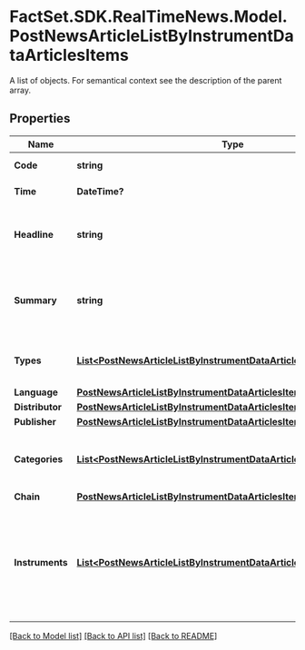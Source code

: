 # FactSet.SDK.RealTimeNews.Model.PostNewsArticleListByInstrumentDataArticlesItems
A list of objects. For semantical context see the description of the parent array.

## Properties

Name | Type | Description | Notes
------------ | ------------- | ------------- | -------------
**Code** | **string** | Identifier of the news article. | [optional] 
**Time** | **DateTime?** | Date and time of the news article. | [optional] 
**Headline** | **string** | Headline of the news article represented as text with HTML entity encoding but without HTML tags. | [optional] 
**Summary** | **string** | Textual summary of the body of the news article or &#x60;null&#x60; if no summary was provided by the news article distributor. | [optional] 
**Types** | [**List&lt;PostNewsArticleListByInstrumentDataArticlesTypesItems&gt;**](PostNewsArticleListByInstrumentDataArticlesTypesItems.md) | Types of news article. See endpoint &#x60;/news/article/type/list&#x60; for possible values. | [optional] 
**Language** | [**PostNewsArticleListByInstrumentDataArticlesItemsLanguage**](PostNewsArticleListByInstrumentDataArticlesItemsLanguage.md) |  | [optional] 
**Distributor** | [**PostNewsArticleListByInstrumentDataArticlesItemsDistributor**](PostNewsArticleListByInstrumentDataArticlesItemsDistributor.md) |  | [optional] 
**Publisher** | [**PostNewsArticleListByInstrumentDataArticlesItemsPublisher**](PostNewsArticleListByInstrumentDataArticlesItemsPublisher.md) |  | [optional] 
**Categories** | [**List&lt;PostNewsArticleListByInstrumentDataArticlesCategoriesItems&gt;**](PostNewsArticleListByInstrumentDataArticlesCategoriesItems.md) | Categories related to the news article. See endpoint &#x60;/category/list&#x60; for possible values. | [optional] 
**Chain** | [**PostNewsArticleListByInstrumentDataArticlesItemsChain**](PostNewsArticleListByInstrumentDataArticlesItemsChain.md) |  | [optional] 
**Instruments** | [**List&lt;PostNewsArticleListByInstrumentDataArticlesInstrumentsItems&gt;**](PostNewsArticleListByInstrumentDataArticlesInstrumentsItems.md) | Set of stock instruments related to the article. The set is not updated in the course of corporate actions, e.g. when the related company obtains a new instrument after a spin-off. | [optional] 

[[Back to Model list]](../README.md#documentation-for-models) [[Back to API list]](../README.md#documentation-for-api-endpoints) [[Back to README]](../README.md)

